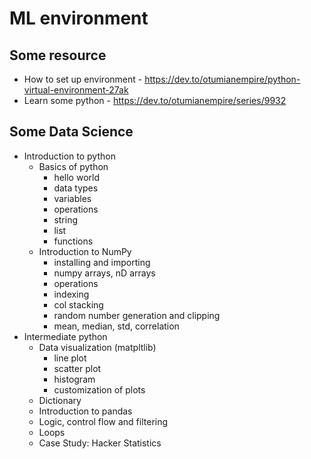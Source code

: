 # ML environment

## Some resource

- How to set up environment - https://dev.to/otumianempire/python-virtual-environment-27ak
- Learn some python - https://dev.to/otumianempire/series/9932

## Some Data Science

- Introduction to python
  - Basics of python
    - hello world
    - data types
    - variables
    - operations
    - string
    - list
    - functions
  - Introduction to NumPy
    - installing and importing
    - numpy arrays, nD arrays
    - operations
    - indexing
    - col stacking
    - random number generation and clipping
    - mean, median, std, correlation
- Intermediate python
  - Data visualization (matpltlib)
    - line plot
    - scatter plot
    - histogram
    - customization of plots
  - Dictionary
  - Introduction to pandas
  - Logic, control flow and filtering
  - Loops
  - Case Study: Hacker Statistics
